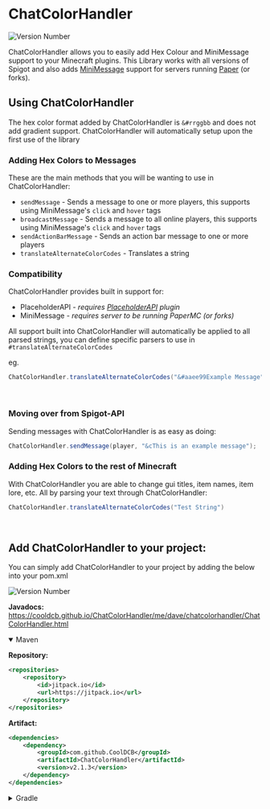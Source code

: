 # ChatColorHandler
![Version Number](https://img.shields.io/jitpack/version/com.github.cooldcb/ChatColorHandler?label=Version&color=4EC921)

ChatColorHandler allows you to easily add Hex Colour and MiniMessage support to your Minecraft plugins.
This Library works with all versions of Spigot and also adds [MiniMessage](https://docs.advntr.dev/minimessage/format.html) support for servers running [Paper](https://papermc.io/downloads/paper) (or forks).

## Using ChatColorHandler
The hex color format added by ChatColorHandler is `&#rrggbb` and does not add gradient support.
ChatColorHandler will automatically setup upon the first use of the library

### Adding Hex Colors to Messages
These are the main methods that you will be wanting to use in ChatColorHandler:

- `sendMessage` - Sends a message to one or more players, this supports using MiniMessage's `click` and `hover` tags
- `broadcastMessage` - Sends a message to all online players, this supports using MiniMessage's `click` and `hover` tags
- `sendActionBarMessage` - Sends an action bar message to one or more players
- `translateAlternateColorCodes` - Translates a string

### Compatibility
ChatColorHandler provides built in support for:

- PlaceholderAPI - *requires [PlaceholderAPI](https://www.spigotmc.org/resources/placeholderapi.6245/) plugin*
- MiniMessage - *requires server to be running PaperMC (or forks)*

All support built into ChatColorHandler will automatically be applied to all parsed strings, you can define specific parsers to use in `#translateAlternateColorCodes`

eg.
```java
ChatColorHandler.translateAlternateColorCodes("&#aaee99Example Message", List.of(PlaceholderAPIParser.class, MiniMessageParser.class))
```

<br>

### Moving over from Spigot-API
Sending messages with ChatColorHandler is as easy as doing:

```java
ChatColorHandler.sendMessage(player, "&cThis is an example message");
```

### Adding Hex Colors to the rest of Minecraft
With ChatColorHandler you are able to change gui titles, item names, item lore, etc. All by parsing your text through ChatColorHandler:

```java
ChatColorHandler.translateAlternateColorCodes("Test String")
```

<br>

## Add ChatColorHandler to your project:
You can simply add ChatColorHandler to your project by adding the below into your pom.xml

![Version Number](https://img.shields.io/jitpack/version/com.github.cooldcb/ChatColorHandler?label=Version&color=4EC921)

**Javadocs:** https://cooldcb.github.io/ChatColorHandler/me/dave/chatcolorhandler/ChatColorHandler.html

<details open>
<summary>Maven</summary>

**Repository:**
```xml
<repositories>
    <repository>
        <id>jitpack.io</id>
        <url>https://jitpack.io</url>
    </repository>
</repositories>
```
**Artifact:**
```xml
<dependencies>
    <dependency>
        <groupId>com.github.CoolDCB</groupId>
        <artifactId>ChatColorHandler</artifactId>
        <version>v2.1.3</version>
    </dependency>
</dependencies>
```
</details>

<details>
<summary>Gradle</summary>

**Repository:**
```gradle
repositories {
    mavenCentral()
    maven { url = "https://jitpack.io" }
}
```
**Artifact:**
```gradle
dependencies {
    compileOnly "com.github.CoolDCB:ChatColorHandler:v2.1.0"
}
```
</details>
